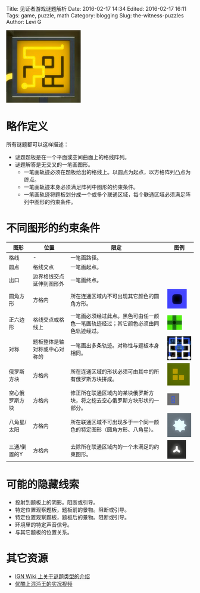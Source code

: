 Title: 见证者游戏谜题解析
Date: 2016-02-17 14:34
Edited: 2016-02-17 16:11
Tags: game, puzzle, math
Category: blogging
Slug: the-witness-puzzles
Author: Levi G

![image](images/the-witness-puzzles_maze.png)

# 略作定义

所有谜题都可以这样描述：

* 谜题题板是在一个平面或空间曲面上的格线阵列。
* 谜题解答是无交叉的一笔画图形。
  * 一笔画轨迹必须在题板给出的格线上。以圆点为起点，以方格阵列凸点为终点。
  * 一笔画轨迹本身必须满足阵列中图形的约束条件。
  * 一笔画轨迹将题板划分成一个或多个联通区域，每个联通区域必须满足阵列中图形的约束条件。

# 不同图形的约束条件

图形|位置|限定|图例
-|-|-|-
格线|-|一笔画路径。
圆点|格线交点|一笔画起点。
出口|边界格线交点延伸到图形外|一笔画终点。
圆角方形|方格内|所在连通区域内不可出现其它颜色的圆角方形。|![image](images/the-witness-puzzles_square-black.png)
正六边形|格线交点或格线上|一笔画必须经过此点。黑色可由任一颜色一笔画轨迹经过；其它颜色必须由同色轨迹经过。|![image](images/the-witness-puzzles_hex.png)
对称|题板整体是轴对称或中心对称的|一笔画出多条轨迹。对称性与题板本身相同。|![image](images/the-witness-puzzles_symmetry.png)
俄罗斯方块|方格内|所在连通区域的形状必须可由其中的所有俄罗斯方块拼成。|![image](images/the-witness-puzzles_tetris.png)
空心俄罗斯方块|方格内|修正所在联通区域内的某块俄罗斯方块，将之挖去空心俄罗斯方块形状的一部分。|![image](images/the-witness-puzzles_tetris2.png)
八角星/太阳|方格内|所在联通区域不可出现多于一个同一颜色的特定图形（圆角方形、八角星）。|![image](images/the-witness-puzzles_sun.png)
三通/倒置的Y|方格内|去除所在联通区域内的一个未满足的约束图形。|![image](images/the-witness-puzzles_triplet.png)

# 可能的隐藏线索

* 投射到题板上的阴影。阻断或引导。
* 特定位置观察题板，题板前的景物。阻断或引导。
* 特定位置观察题板，题板后的景物。阻断或引导。
* 环境里的特定声音信号。
* 与其它题板的位置关系。

# 其它资源

* [IGN Wiki 上关于谜题类型的介绍](http://www.ign.com/wikis/the-witness/Puzzle_Types)
* [优酷上混沌王的实况视频](http://v.youku.com/v_show/id_XMTQ1ODMzNzc0NA==.html?f=26612444)
